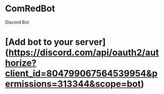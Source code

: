 # ComRedBot
Discord Bot

# [Add bot to your server] (https://discord.com/api/oauth2/authorize?client_id=804799067564539954&permissions=313344&scope=bot)

